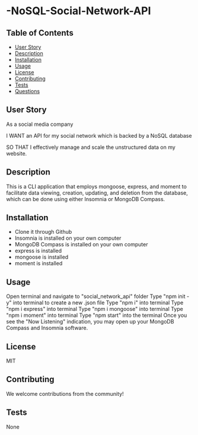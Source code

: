 # -NoSQL-Social-Network-API

## Table of Contents

- [User Story](#user-story)
- [Description](#description)
- [Installation](#installation)
- [Usage](#usage)
- [License](#license)
- [Contributing](#contributing)
- [Tests](#tests)
- [Questions](#questions)

## User Story

As a social media company

I WANT an API for my social network which is backed by a NoSQL database

SO THAT I effectively manage and scale the unstructured data on my website.

## Description

This is a CLI application that employs mongoose, express, and moment to facilitate data viewing, creation, updating, and deletion from the database, which can be done using either Insomnia or MongoDB Compass.

## Installation

- Clone it through Github
- Insomnia is installed on your own computer
- MongoDB Compass is installed on your own computer
- express is installed
- mongoose is installed
- moment is installed

## Usage

Open terminal and navigate to "social_network_api" folder
Type "npm init -y" into terminal to create a new .json file
Type "npm i" into terminal
Type "npm i express" into terminal
Type "npm i mongoose" into terminal
Type "npm i moment" into terminal
Type "npm start" into the terminal
Once you see the "Now Listening" indication, you may open up your MongoDB Compass and Insomnia software.

## License
MIT

## Contributing
We welcome contributions from the community!

## Tests
None
